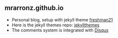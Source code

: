 ## mrarronz.github.io

* Personal blog, setup with jekyll theme [freshman21](https://github.com/yulijia/freshman21/)
* Here is the jekyll themes repo: [jekyllthemes](https://github.com/mattvh/jekyllthemes)
* The comments system is integrated with [Disqus](https://disqus.com/)
